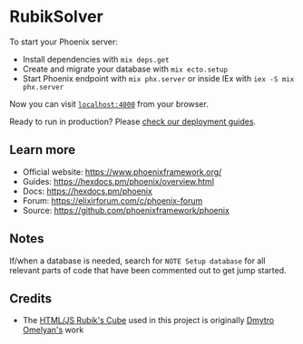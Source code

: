 # RubikSolver

To start your Phoenix server:

  * Install dependencies with `mix deps.get`
  * Create and migrate your database with `mix ecto.setup`
  * Start Phoenix endpoint with `mix phx.server` or inside IEx with `iex -S mix phx.server`

Now you can visit [`localhost:4000`](http://localhost:4000) from your browser.

Ready to run in production? Please [check our deployment guides](https://hexdocs.pm/phoenix/deployment.html).

## Learn more

  * Official website: https://www.phoenixframework.org/
  * Guides: https://hexdocs.pm/phoenix/overview.html
  * Docs: https://hexdocs.pm/phoenix
  * Forum: https://elixirforum.com/c/phoenix-forum
  * Source: https://github.com/phoenixframework/phoenix

## Notes

If/when a database is needed, search for `NOTE Setup database`
for all relevant parts of code that have been commented out
to get jump started.

## Credits

- The [HTML/JS Rubik's Cube](https://codepen.io/Omelyan/pen/BKmedK) used in
  this project is originally [Dmytro Omelyan's](https://codepen.io/Omelyan) work
